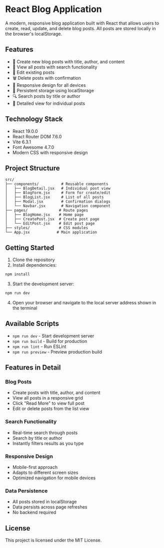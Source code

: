 # React Blog Application

A modern, responsive blog application built with React that allows users to create, read, update, and delete blog posts. All posts are stored locally in the browser's localStorage.

## Features

- 📝 Create new blog posts with title, author, and content
- 📖 View all posts with search functionality
- 🔄 Edit existing posts
- 🗑️ Delete posts with confirmation
- 📱 Responsive design for all devices
- 💾 Persistent storage using localStorage
- 🔍 Search posts by title or author
- 📄 Detailed view for individual posts

## Technology Stack

- React 19.0.0
- React Router DOM 7.6.0
- Vite 6.3.1
- Font Awesome 4.7.0
- Modern CSS with responsive design

## Project Structure

```
src/
├── components/          # Reusable components
│   ├── BlogDetail.jsx   # Individual post view
│   ├── BlogForm.jsx     # Form for create/edit
│   ├── BlogList.jsx     # List of all posts
│   ├── Modal.jsx        # Confirmation dialogs
│   └── Navbar.jsx       # Navigation component
├── pages/              # Route pages
│   ├── BlogHome.jsx    # Home page
│   ├── CreatePost.jsx  # Create post page
│   └── EditPost.jsx    # Edit post page
├── styles/             # CSS modules
└── App.jsx            # Main application
```

## Getting Started

1. Clone the repository
2. Install dependencies:
```bash
npm install
```
3. Start the development server:
```bash
npm run dev
```
4. Open your browser and navigate to the local server address shown in the terminal

## Available Scripts

- `npm run dev` - Start development server
- `npm run build` - Build for production
- `npm run lint` - Run ESLint
- `npm run preview` - Preview production build

## Features in Detail

### Blog Posts
- Create posts with title, author, and content
- View all posts in a responsive grid
- Click "Read More" to view full post
- Edit or delete posts from the list view

### Search Functionality
- Real-time search through posts
- Search by title or author
- Instantly filters results as you type

### Responsive Design
- Mobile-first approach
- Adapts to different screen sizes
- Optimized navigation for mobile devices

### Data Persistence
- All posts stored in localStorage
- Data persists across page refreshes
- No backend required

## License

This project is licensed under the MIT License.